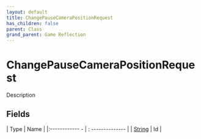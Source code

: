 ```yaml
---
layout: default
title: ChangePauseCameraPositionRequest
has_children: false
parent: Class
grand_parent: Game Reflection
---
```

# ChangePauseCameraPositionRequest
Description 

## Fields
| Type | Name |
|:------------ - | : -------------- |
| [String](game-reflection/components/string.md) | Id |
